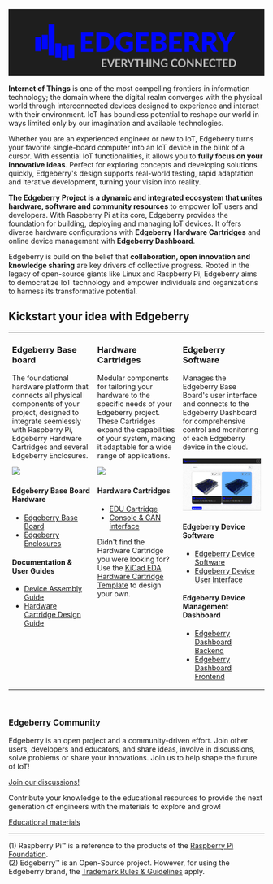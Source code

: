 ![Edgeberry Banner](https://github.com/Edgeberry/.github/blob/main/brand/Edgeberry_banner_EverythingIsConnected.png?raw=true)

**Internet of Things** is one of the most compelling frontiers in information technology; the domain where the digital realm converges with the physical world through interconnected devices designed to experience and interact with their environment. IoT has boundless potential to reshape our world in ways limited only by our imagination and available technologies.

Whether you are an experienced engineer or new to IoT, Edgeberry turns your favorite single-board computer into an IoT device in the blink of a cursor. With essential IoT functionalities, it allows you to **fully focus on your innovative ideas**. Perfect for exploring concepts and developing solutions quickly, Edgeberry's design supports real-world testing, rapid adaptation and iterative development, turning your vision into reality.

**The Edgeberry Project is a dynamic and integrated ecosystem that unites hardware, software and community resources** to empower IoT  users and developers. With Raspberry Pi at its core, Edgeberry provides the foundation for building, deploying and managing IoT devices. It offers diverse hardware configurations with **Edgeberry Hardware Cartridges** and online device management with **Edgeberry Dashboard**.

Edgeberry is build on the belief that **collaboration, open innovation and knowledge sharing** are key drivers of collective progress. Rooted in the legacy of open-source giants like Linux and Raspberry Pi, Edgeberry aims to democratize IoT technology and empower individuals and organizations to harness its transformative potential.

## Kickstart your idea with Edgeberry

<table>
 <tr>
    <td valign="top" width="33%">
        <h3>Edgeberry Base board</h3>
        <p>
            The foundational hardware platform that connects all physical components of your project, designed to integrate seemlessly with Raspberry Pi, Edgeberry Hardware Cartridges and several Edgeberry Enclosures.
        </p>
        <img src="https://raw.githubusercontent.com/Edgeberry/Edgeberry-hardware/main/documentation/Edgeberry_rendering.png?raw=true" />
        <br/>
        <h4>Edgeberry Base Board Hardware</h4>
        <ul>
            <li><a href="https://github.com/Edgeberry/Edgeberry-hardware">Edgeberry Base Board</a></li>
            <li><a href="https://www.thingiverse.com/thing:6595172">Edgeberry Enclosures</a></li>
        </ul>
        <h4>Documentation & User Guides</h4>
        <ul>        
            <li><a href="https://github.com/Edgeberry/.github/blob/main/documentation/Device_Assembly_Guide.pdf">Device Assembly Guide</a></li>
            <li><a href="https://github.com/Edgeberry/.github/blob/main/documentation/Hardware_Cartridge_Design_Guide.pdf">Hardware Cartridge Design Guide</a></li>
        </ul>
    </td>
    <td valign="top" width="33%">
        <h3>Hardware Cartridges</h3>
        <p>
            Modular components for tailoring your hardware to the specific needs of your Edgeberry project. These Cartridges expand the capabilities of your system, making it adaptable for a wide range of applications.
        </p>
        <img src="https://raw.githubusercontent.com/Edgeberry/Edgeberry-cartridge-console-can/main/documentation/Edgeberry_console_CAN_cartridge.png?raw=true" />
        <h4>Hardware Cartridges</h4>
        <ul>
            <li><a href="https://github.com/Edgeberry/Edgeberry-cartridge-EDU">EDU Cartridge</a></li>
            <li><a href="https://github.com/Edgeberry/Edgeberry-cartridge-console-can">Console & CAN interface</a></li>
        </ul>
        <p>Didn't find the Hardware Cartridge you were looking for? Use the <a href="https://gitlab.com/kicad/libraries/kicad-templates/-/tree/master/Projects/Edgeberry_Cartridge?ref_type=heads">KiCad EDA Hardware Cartridge Template</a> to design your own.</p>
    </td>
    <td valign="top" width="33%">
        <h3>Edgeberry Software</h3>
        <p>
            Manages the Edgeberry Base Board's user interface and connects to the Edgeberry Dashboard for comprehensive control and monitoring of each Edgeberry device in the cloud.
        </p>
        <img src="https://github.com/Edgeberry/.github/blob/main/images/dashboard.png?raw=true" />
        <br/>
        <h4>Edgeberry Device Software</h4>
        <ul>
            <li><a href="https://github.com/Edgeberry/Edgeberry">Edgeberry Device Software</a></li>
            <li><a href="https://github.com/Edgeberry/Edgeberry-UI">Edgeberry Device User Interface</a></li>
        </ul>
        <h4>Edgeberry Device Management Dashboard</h4>
        <ul>
            <li><a href="https://github.com/Edgeberry/Edgeberry-dashboard">Edgeberry Dashboard Backend</a></li>
            <li><a href="https://github.com/Edgeberry/Edgeberry-dashboard-UI">Edgeberry Dashboard Frontend</a></li>
        </ul>
    </td>
 </tr>
</table>
<br/>
        <h3>Edgeberry Community</h3>
        <p>
            Edgeberry is an open project and a community-driven effort. Join other users, developers and educators, and share ideas, involve in discussions, solve problems or share your innovations. Join us to help shape the future of IoT!
        </p>
        <p>
            <a href="https://github.com/orgs/Edgeberry/discussions">Join our discussions!</a>
        </p>
        <p>
            Contribute your knowledge to the educational resources to provide the next generation of engineers with the materials to explore and grow!
        </p>
        <p>
            <a href="https://github.com/Edgeberry/.github/blob/main/documentation/Educational_resources.md">Educational materials</a>
        </p>
<hr/>

(1) Raspberry Pi™ is a reference to the products of the [Raspberry Pi Foundation](https://www.raspberrypi.org/).<br/>
(2) Edgeberry™ is an Open-Source project. However, for using the Edgeberry brand, the [Trademark Rules & Guidelines](https://github.com/Edgeberry/.github/blob/main/brand/Edgeberry_Trademark_Rules_and_Guidelines.md) apply.